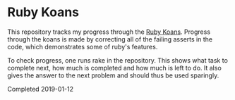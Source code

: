 # Ruby Koans
This repository tracks my progress through the [Ruby Koans](http://rubykoans.com/). Progress through the koans is made by correcting all of the failing asserts in the code, which demonstrates some of ruby's features.

To check progress, one runs rake in the repository. This shows what task to complete next, how much is completed and how much is left to do. It also gives the answer to the next problem and should thus be used sparingly.

Completed 2019-01-12
